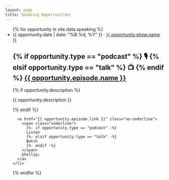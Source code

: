 ```yaml
---
layout: page
title: Speaking Opportunities
---
```


<ul class="list-none !pl-0">
  {% for opportunity in site.data.speaking %}
    <li class="border-t border-dashed border-[var(--tw-prose-body)] py-16">
      <aside role="note" class="text-[var(--tw-prose-captions)] !text-sm lg:!text-base mb-4">
        <time datetime="{{ opportunity.date | date: "%Y-%m-%dT%H:%M:%SZ" }}">{{ opportunity.date | date: "%B %d, %Y" }}</time>
        · <a href="{{ opportunity.show.link }}" class="no-underline font-normal text-inherit italic hover:underline">{{ opportunity.show.name }}</a>
      </aside>
      <h2 class="!text-2xl !mt-0">
        {% if opportunity.type == "podcast" %}
        <span>🎙️</span>
        {% elsif opportunity.type == "talk" %}
        <span>📺️</span>
        {% endif %}
        <a href="{{ opportunity.episode.link }}">{{ opportunity.episode.name }}</a>
      </h2>
      {% if opportunity.description %}
      <p>{{ opportunity.description }}</p>
      {% endif %}
      
      <a href="{{ opportunity.episode.link }}" class="no-underline">
        <span class="underline">
          {%- if opportunity.type == "podcast" -%}
          Listen
          {%- elsif opportunity.type == "talk" -%}
          Watch
          {%- endif -%}
        </span>
        &hellip;
      </a>
    </li>
  {% endfor %}
</ul>
